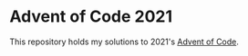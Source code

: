 # Advent of Code 2021
This repository holds my solutions to 2021's [Advent of Code](https://adventofcode.com/).
